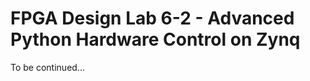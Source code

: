 FPGA Design Lab 6-2 - Advanced Python Hardware Control on Zynq
==================================================
To be continued...
